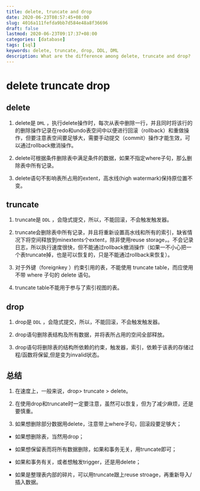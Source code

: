 ```yaml
---
title: delete, truncate and drop
date: 2020-06-23T08:57:45+08:00
slug: 4016a111fefda9bb7d584e48a8f36696
draft: false
lastmod: 2020-06-23T09:17:37+08:00
categories: [database]
tags: [sql]
keywords: delete, truncate, drop, DDL, DML
description: What are the difference among delete, truncate and drop?
---
```

# delete truncate drop

## delete

1. delete是 `DML` ，执行delete操作时，每次从表中删除一行，并且同时将该行的的删除操作记录在redo和undo表空间中以便进行回滚（rollback）和重做操作，但要注意表空间要足够大，需要手动提交（commit）操作才能生效，可以通过rollback撤消操作。

2. delete可根据条件删除表中满足条件的数据，如果不指定where子句，那么删除表中所有记录。

3. delete语句不影响表所占用的extent，高水线(high watermark)保持原位置不变。

## truncate

1. truncate是 `DDL` ，会隐式提交，所以，不能回滚，不会触发触发器。

2. truncate会删除表中所有记录，并且将重新设置高水线和所有的索引，缺省情况下将空间释放到minextents个extent，除非使用reuse storage，。不会记录日志，所以执行速度很快，但不能通过rollback撤消操作（如果一不小心把一个表truncate掉，也是可以恢复的，只是不能通过rollback来恢复）。

3. 对于外键（foreignkey ）约束引用的表，不能使用 truncate table，而应使用不带 where 子句的 delete 语句。

4. truncate table不能用于参与了索引视图的表。

## drop

1. drop是 `DDL` ，会隐式提交，所以，不能回滚，不会触发触发器。

2. drop语句删除表结构及所有数据，并将表所占用的空间全部释放。

3. drop语句将删除表的结构所依赖的约束，触发器，索引，依赖于该表的存储过程/函数将保留,但是变为invalid状态。

## 总结

1. 在速度上，一般来说，drop> truncate > delete。

2. 在使用drop和truncate时一定要注意，虽然可以恢复，但为了减少麻烦，还是要慎重。

3. 如果想删除部分数据用delete，注意带上where子句，回滚段要足够大；

* 如果想删除表，当然用drop；  

* 如果想保留表而将所有数据删除，如果和事务无关，用truncate即可；

* 如果和事务有关，或者想触发trigger，还是用delete；

* 如果是整理表内部的碎片，可以用truncate跟上reuse stroage，再重新导入/插入数据。